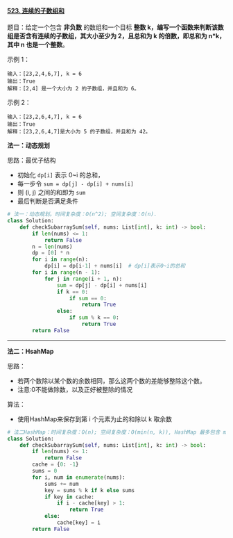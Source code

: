 #### [523. 连续的子数组和](https://leetcode-cn.com/problems/continuous-subarray-sum/)

题目：给定一个包含 **非负数** 的数组和一个目标 **整数 **k，编写一个函数来判断该数组是否含有连续的子数组，其大小至少为 2，且总和为 **k** 的倍数，即总和为 n*k，其中 n 也是一个**整数**。

示例 1：

```
输入：[23,2,4,6,7], k = 6
输出：True
解释：[2,4] 是一个大小为 2 的子数组，并且和为 6。
```


示例 2：

```
输入：[23,2,6,4,7], k = 6
输出：True
解释：[23,2,6,4,7]是大小为 5 的子数组，并且和为 42。
```

**法一：动态规划**

思路：最优子结构

* 初始化 `dp[i]` 表示 0~i 的总和，
* 每一步令 `sum = dp[j] - dp[i] + nums[i]`
* 则 (i, j) 之间的和即为 `sum` 
* 最后判断是否满足条件

```python
# 法一：动态规划。时间复杂度：O(n^2); 空间复杂度：O(n).
class Solution:
    def checkSubarraySum(self, nums: List[int], k: int) -> bool:
        if len(nums) <= 1:
            return False
        n = len(nums)
        dp = [0] * n
        for i in range(n):
            dp[i] = dp[i-1] + nums[i]  # dp[i]表示0~i的总和
        for i in range(n - 1):
            for j in range(i + 1, n):
                sum = dp[j] - dp[i] + nums[i]
                if k == 0:
                    if sum == 0:
                        return True
                else:
                    if sum % k == 0:
                        return True
        return False
```

------

**法二：HsahMap**

思路：

* 若两个数除以某个数的余数相同，那么这两个数的差能够整除这个数。
* 注意:0不能做除数，以及正好被整除的情况

算法：

* 使用HashMap来保存到第 i 个元素为止的和除以 k 取余数

```python
# 法二HashMap：时间复杂度：O(n); 空间复杂度：O(min(n, k)), HashMap 最多包含 min(n,k) 个不同的元素。
class Solution:
    def checkSubarraySum(self, nums: List[int], k: int) -> bool:
        if len(nums) <= 1:
            return False
        cache = {0: -1}
        sums = 0
        for i, num in enumerate(nums):
            sums += num
            key = sums % k if k else sums
            if key in cache:
                if i - cache[key] > 1:
                    return True
            else:
                cache[key] = i
        return False
```

